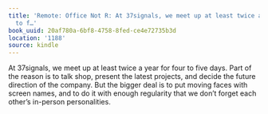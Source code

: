 ```yaml
---
title: 'Remote: Office Not R: At 37signals, we meet up at least twice a year for four
  to f…'
book_uuid: 20af780a-6bf8-4758-8fed-ce4e72735b3d
location: '1188'
source: kindle
---
```


At 37signals, we meet up at least twice a year for four to five days. Part of the reason is to talk shop, present the latest projects, and decide the future direction of the company. But the bigger deal is to put moving faces with screen names, and to do it with enough regularity that we don’t forget each other’s in-person personalities.